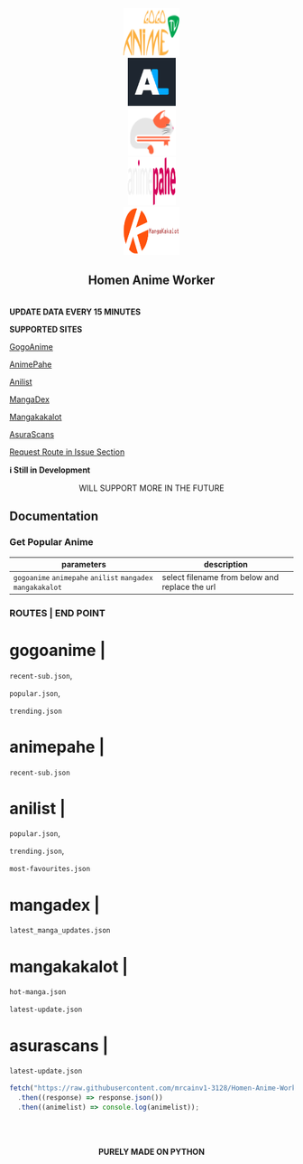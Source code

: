 <p align="center">
  <a href="https://github.com/mrcainv1-3128/Homen-Anime-Worker">
    <img src="img/gogo.png" alt="Logo" width="100" height="85">
  </a>
  <br>
<a href="https://github.com/mrcainv1-3128/Homen-Anime-Worker">
    <img src="img/anilist.png" alt="Logo" width="85" height="85">
  </a>
  <br>
  <a href="https://github.com/mrcainv1-3128/Homen-Anime-Worker">
    <img src="img/mangadex.svg" alt="Logo" width="85" height="85">
  </a>
  <br>
  <a href="https://github.com/mrcainv1-3128/Homen-Anime-Worker">
    <img src="img/animepahe.svg" alt="Logo" width="85" height="85">
  </a>
  <br>
  <a href="https://github.com/mrcainv1-3128/Homen-Anime-Worker">
    <img src="img/mangakakalot.png" alt="Logo" width="100" height="85">
  </a>
  <br>
</p>
  <h2 align="center">Homen Anime Worker</h3>
<br>
<b>UPDATE DATA EVERY 15 MINUTES</b>

<strong>SUPPORTED SITES</strong>

[GogoAnime](https://https://anitaku.to/home.html)

[AnimePahe](https://animepahe.ru/)

[Anilist](https://anilist.co/)

[MangaDex](https://mangadex.org/)

[Mangakakalot](https://mangakakalot.com/)

[AsuraScans](https://asuratoon.com/)

[Request Route in Issue Section](https://github.com/IamHomen/Anime-Worker/issues)

<strong>ℹ️ Still in Development</strong>

<center>WILL SUPPORT MORE IN THE FUTURE</center>

## Documentation

### Get Popular Anime

| parameters   | description       |
| ------------ | ------------------- |
| `gogoanime` `animepahe` `anilist` `mangadex` `mangakakalot` | select filename from below and replace the url |

### ROUTES  |   END POINT
 # gogoanime |  
 
 `recent-sub.json`, 
 
 `popular.json`, 

 `trending.json`

 # animepahe |  
 `recent-sub.json`

 # anilist   |  
 
 `popular.json`, 
 
 `trending.json`,
 
 `most-favourites.json`

 # mangadex  | 

 `latest_manga_updates.json`

 # mangakakalot  | 

 `hot-manga.json`

 `latest-update.json`

  # asurascans  | 
  
 `latest-update.json`
 

```js
fetch("https://raw.githubusercontent.com/mrcainv1-3128/Homen-Anime-Worker/main/anilist/trending.json")
  .then((response) => response.json())
  .then((animelist) => console.log(animelist));
```
<br>
<br>
<p align="center">
<strong>PURELY MADE ON PYTHON</strong>
</p>
<br>
